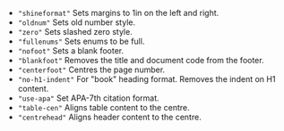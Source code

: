- `"shineformat"` Sets margins to 1in on the left and right.
- `"oldnum"` Sets old number style.
- `"zero"` Sets slashed zero style.
- `"fullenums"` Sets enums to be full.
- `"nofoot"` Sets a blank footer.
- `"blankfoot"` Removes the title and document code from the footer.
- `"centerfoot"` Centres the page number.
- `"no-h1-indent"` For "book" heading format. Removes the indent on H1 content.
- `"use-apa"` Set APA-7th citation format.
- `"table-cen"` Aligns table content to the centre.
- `"centrehead"` Aligns header content to the centre.